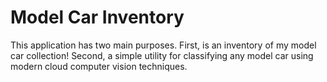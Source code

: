 # Model Car Inventory

This application has two main purposes. First, is an inventory of my model car collection! Second, a simple utility for classifying any model car using modern cloud computer vision techniques. 

